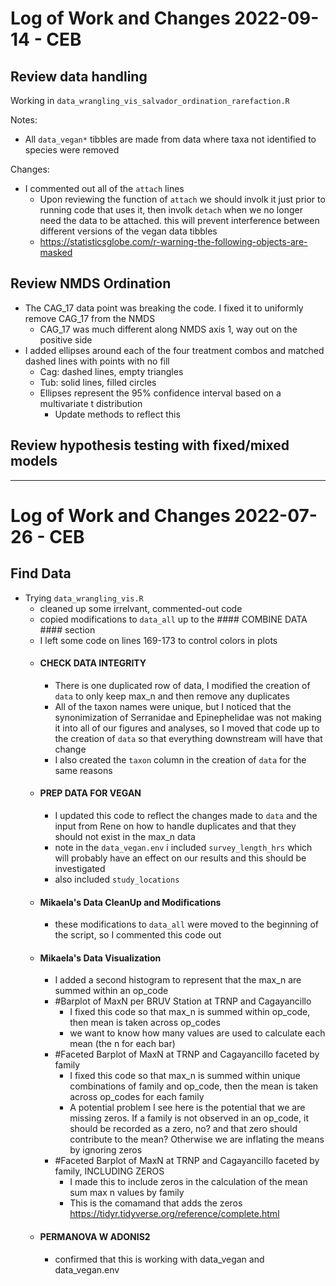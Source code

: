 # Log of Work and Changes 2022-09-14 - CEB

## Review data handling

Working in `data_wrangling_vis_salvador_ordination_rarefaction.R`

Notes:
* All `data_vegan*` tibbles are made from data where taxa not identified to species were removed

Changes:
* I commented out all of the `attach` lines
	* Upon reviewing the function of `attach` we should involk it just prior to running code that uses it, then involk `detach` when we no longer need the data to be attached.  this will prevent interference between different versions of the vegan data tibbles
	* https://statisticsglobe.com/r-warning-the-following-objects-are-masked

## Review NMDS Ordination

* The CAG_17 data point was breaking the code.  I fixed it to uniformly remove CAG_17 from the NMDS
	* CAG_17 was much different along NMDS axis 1, way out on the positive side
* I added ellipses around each of the four treatment combos and matched dashed lines with points with no fill
	* Cag: dashed lines, empty triangles
	* Tub: solid lines, filled circles
	* Ellipses represent the 95% confidence interval based on a multivariate t distribution
		* Update methods to reflect this

## Review hypothesis testing with fixed/mixed models


---

# Log of Work and Changes 2022-07-26 - CEB

## Find Data

* Trying `data_wrangling_vis.R`
	* cleaned up some irrelvant, commented-out code
	* copied modifications to `data_all` up to the #### COMBINE DATA #### section
	* I left some code on lines 169-173 to control colors in plots
	* #### CHECK DATA INTEGRITY ####
		* There is one duplicated row of data, I modified the creation of `data` to only keep max_n and then remove any duplicates
		* All of the taxon names were unique, but I noticed that the synonimization of Serranidae and Epinephelidae was not making it into all of our figures and analyses, so I moved that code up to the creation of `data` so that everything downstream will have that change
		* I also created the `taxon` column in the creation of `data` for the same reasons
	* #### PREP DATA FOR VEGAN ####
		* I updated this code to reflect the changes made to `data` and the input from Rene on how to handle duplicates and that they should not exist in the max_n data
		* note in the `data_vegan.env` i included `survey_length_hrs` which will probably have an effect on our results and this should be investigated
		* also included `study_locations`
	* #### Mikaela's Data CleanUp and Modifications ####
		* these modifications to `data_all` were moved to the beginning of the script, so I commented this code out
	* #### Mikaela's Data Visualization ####
		* I added a second histogram to represent that the max_n are summed within an op_code
		* #Barplot of MaxN per BRUV Station at TRNP and Cagayancillo
			* I fixed this code so that max_n is summed within op_code, then mean is taken across op_codes
			* we want to know how many values are used to calculate each mean (the n for each bar)
		* #Faceted Barplot of MaxN at TRNP and Cagayancillo faceted by family 
			* I fixed this code so that max_n is summed within unique combinations of family and op_code, then the mean is taken across op_codes for each family
			* A potential problem I see here is the potential that we are missing zeros.  If a family is not observed in an op_code, it should be recorded as a zero, no? and that zero should contribute to the mean?  Otherwise we are inflating the means by ignoring zeros
		* #Faceted Barplot of MaxN at TRNP and Cagayancillo faceted by family, INCLUDING ZEROS
			* I made this to include zeros in the calculation of the mean sum max n values by family
			* This is the comamand that adds the zeros https://tidyr.tidyverse.org/reference/complete.html
	* #### PERMANOVA W ADONIS2 ####
		* confirmed that this is working with data_vegan and data_vegan.env
